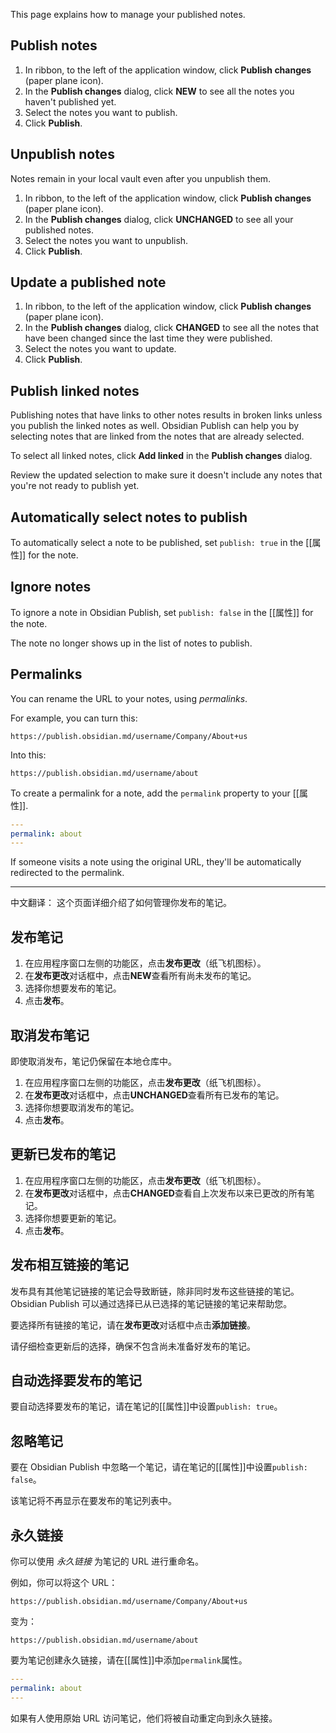 This page explains how to manage your published notes.

## Publish notes

1. In ribbon, to the left of the application window, click **Publish changes** (paper plane icon).
2. In the **Publish changes** dialog, click **NEW** to see all the notes you haven't published yet.
3. Select the notes you want to publish.
4. Click **Publish**.

## Unpublish notes

Notes remain in your local vault even after you unpublish them.

1. In ribbon, to the left of the application window, click **Publish changes** (paper plane icon).
2. In the **Publish changes** dialog, click **UNCHANGED** to see all your published notes.
3. Select the notes you want to unpublish.
4. Click **Publish**.

## Update a published note

1. In ribbon, to the left of the application window, click **Publish changes** (paper plane icon).
2. In the **Publish changes** dialog, click **CHANGED** to see all the notes that have been changed since the last time they were published.
3. Select the notes you want to update.
4. Click **Publish**.

## Publish linked notes

Publishing notes that have links to other notes results in broken links unless you publish the linked notes as well. Obsidian Publish can help you by selecting notes that are linked from the notes that are already selected.

To select all linked notes, click **Add linked** in the **Publish changes** dialog.

Review the updated selection to make sure it doesn't include any notes that you're not ready to publish yet.

## Automatically select notes to publish

To automatically select a note to be published, set `publish: true` in the [[属性]] for the note.

## Ignore notes

To ignore a note in Obsidian Publish, set `publish: false` in the [[属性]] for the note.

The note no longer shows up in the list of notes to publish.

## Permalinks

You can rename the URL to your notes, using _permalinks_.

For example, you can turn this:

```
https://publish.obsidian.md/username/Company/About+us
```

Into this:

```
https://publish.obsidian.md/username/about
```

To create a permalink for a note, add the `permalink` property to your [[属性]].

```yaml
---
permalink: about
---
```

If someone visits a note using the original URL, they'll be automatically redirected to the permalink.


---

中文翻译：
这个页面详细介绍了如何管理你发布的笔记。

## 发布笔记

1. 在应用程序窗口左侧的功能区，点击**发布更改**（纸飞机图标）。
2. 在**发布更改**对话框中，点击**NEW**查看所有尚未发布的笔记。
3. 选择你想要发布的笔记。
4. 点击**发布**。

## 取消发布笔记

即使取消发布，笔记仍保留在本地仓库中。

1. 在应用程序窗口左侧的功能区，点击**发布更改**（纸飞机图标）。
2. 在**发布更改**对话框中，点击**UNCHANGED**查看所有已发布的笔记。
3. 选择你想要取消发布的笔记。
4. 点击**发布**。

## 更新已发布的笔记

1. 在应用程序窗口左侧的功能区，点击**发布更改**（纸飞机图标）。
2. 在**发布更改**对话框中，点击**CHANGED**查看自上次发布以来已更改的所有笔记。
3. 选择你想要更新的笔记。
4. 点击**发布**。

## 发布相互链接的笔记

发布具有其他笔记链接的笔记会导致断链，除非同时发布这些链接的笔记。Obsidian Publish 可以通过选择已从已选择的笔记链接的笔记来帮助您。

要选择所有链接的笔记，请在**发布更改**对话框中点击**添加链接**。

请仔细检查更新后的选择，确保不包含尚未准备好发布的笔记。

## 自动选择要发布的笔记

要自动选择要发布的笔记，请在笔记的[[属性]]中设置`publish: true`。

## 忽略笔记

要在 Obsidian Publish 中忽略一个笔记，请在笔记的[[属性]]中设置`publish: false`。

该笔记将不再显示在要发布的笔记列表中。

## 永久链接

你可以使用 _永久链接_ 为笔记的 URL 进行重命名。

例如，你可以将这个 URL：

```
https://publish.obsidian.md/username/Company/About+us
```

变为：

```
https://publish.obsidian.md/username/about
```

要为笔记创建永久链接，请在[[属性]]中添加`permalink`属性。

```yaml
---
permalink: about
---
```

如果有人使用原始 URL 访问笔记，他们将被自动重定向到永久链接。